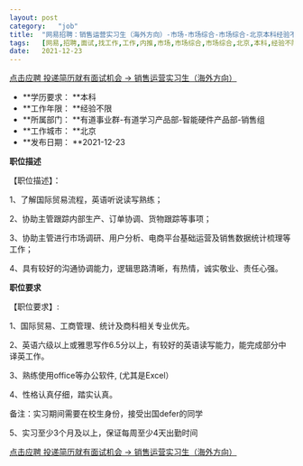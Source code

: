 ```yaml
---
layout:	post
category:	"job"
title:	"网易招聘：销售运营实习生（海外方向）-市场-市场综合-市场综合-北京本科经验不限"
tags:	[网易,招聘,面试,找工作,工作,内推,市场,市场综合,市场综合,北京,本科,经验不限]
date:	2021-12-23
---
```


[点击应聘 投递简历就有面试机会 ->  销售运营实习生（海外方向）](http://mobile.bole.netease.com/bole/boleDetail?id=18620&employeeId=346f03c3cda5f04c&key=all)



- **学历要求： **本科
- **工作年限： **经验不限
- **所属部门： **有道事业群-有道学习产品部-智能硬件产品部-销售组
- **工作城市： **北京
- **发布日期： **2021-12-23



**职位描述**

【职位描述】：

1、了解国际贸易流程，英语听说读写熟练； 

2、协助主管跟踪内部生产、订单协调、货物跟踪等事项；

3、协助主管进行市场调研、用户分析、电商平台基础运营及销售数据统计梳理等工作；

4、具有较好的沟通协调能力，逻辑思路清晰，有热情，诚实敬业、责任心强。



**职位要求**

【职位要求】:

1、国际贸易、工商管理、统计及商科相关专业优先。

2、英语六级以上或雅思写作6.5分以上，有较好的英语读写能力，能完成部分中译英工作。

3、熟练使用office等办公软件, (尤其是Excel）

4、性格认真仔细，踏实认真。

备注：实习期间需要在校生身份，接受出国defer的同学

5、实习至少3个月及以上，保证每周至少4天出勤时间





[点击应聘 投递简历就有面试机会 ->  销售运营实习生（海外方向）](http://mobile.bole.netease.com/bole/boleDetail?id=18620&employeeId=346f03c3cda5f04c&key=all)